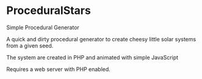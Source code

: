 # ProceduralStars
Simple Procedural Generator

A quick and dirty procedural generator to create cheesy little solar systems from a given seed. 

The system are created in PHP and animated with simple JavaScript

Requires a web server with PHP enabled. 
